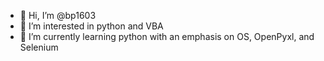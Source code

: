 - 👋 Hi, I’m @bp1603
- 👀 I’m interested in python and VBA
- 🌱 I’m currently learning python with an emphasis on OS, OpenPyxl, and Selenium
<!---
- 💞️ I’m looking to collaborate on 
- 📫 How to reach me ...


bp1603/bp1603 is a ✨ special ✨ repository because its `README.md` (this file) appears on your GitHub profile.
You can click the Preview link to take a look at your changes.
--->
